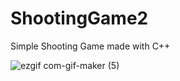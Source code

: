 # ShootingGame2
Simple Shooting Game made with C++

![ezgif com-gif-maker (5)](https://user-images.githubusercontent.com/64355834/158745975-c90f76ff-6fc6-4edb-bd52-7a00620dc17f.gif)
